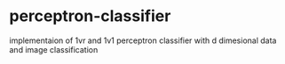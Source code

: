 # perceptron-classifier
implementaion of 1vr and 1v1 perceptron classifier with d dimesional data and image classification
